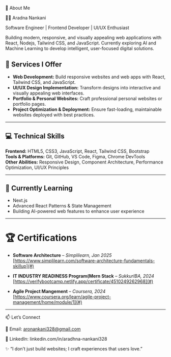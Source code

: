 👤 About Me

👩‍💻 Aradna Nankani

Software Engineer | Frontend Developer | UI/UX Enthusiast

Building modern, responsive, and visually appealing web applications with React, Nodejs, Tailwind CSS, and JavaScript.
Currently exploring AI and Machine Learning to develop intelligent, user-focused digital solutions.

## 🚀 Services I Offer

- **Web Development:** Build responsive websites and web apps with React, Tailwind CSS, and JavaScript.  
- **UI/UX Design Implementation:** Transform designs into interactive and visually appealing web interfaces.  
- **Portfolio & Personal Websites:** Craft professional personal websites or portfolio pages.  
- **Project Optimization & Deployment:** Ensure fast-loading, maintainable websites deployed with best practices.

---

## 💻 Technical Skills

**Frontend:** HTML5, CSS3, JavaScript, React, Tailwind CSS, Bootstrap  
**Tools & Platforms:** Git, GitHub, VS Code, Figma, Chrome DevTools  
**Other Abilities:** Responsive Design, Component Architecture, Performance Optimization, UI/UX Principles

---

## 🌱 Currently Learning

- Next.js  
- Advanced React Patterns & State Management
- Building AI-powered web features to enhance user experience  
---

 # 🏆 Certifications

* **Software Architecture** – *Simplilearn, Jan 2025*
  [https://www.simplilearn.com/software-architecture-fundamentals-skillup](#)

* **IT INDUSTRY READINESS Program(Mern Stack** – *SukkurIBA, 2024*
  [https://verifybootcamp.netlify.app/certificate/4510249262968](#)

* **Agile Project Mangement** – *Coursera, 2024*
  [https://www.coursera.org/learn/agile-project-management/home/module/1](#)

---

📫 Let’s Connect

📧 Email: aronankani328@gmail.com

💼 LinkedIn: linkedin.com/in/aradhna-nankani328


✨ “I don’t just build websites; I craft experiences that users love.”




